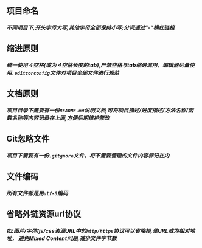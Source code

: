 ## 项目命名
##### 不同项目下,开头字母大写,其他字母全部保持小写;分词通过"-"横杠链接

## 缩进原则
##### 统一使用４空格(或为４空格长度的tab),严禁空格与tab缩进混用，编辑器尽量使用`.editcorconfig`文件对项目全部文件进行规范

## 文档原则
##### 项目目录下需要有一份`README.md`说明文档,可将项目描述/进度描述/方法名称/函数名称等内容记录在上面,方便后期维护修改

## Git忽略文件
##### 项目下需要有一份`.gitgnore`文件，将不需要管理的文件内容标记在内

## 文件编码
##### 所有文件都是用`utf-8`编码

## 省略外链资源url协议
##### 如:图片/字体/js/css资源URL中的`http/https`协议可以省略掉,使URL成为相对地址， 避免Mixed Content问题,减少文件字节数
